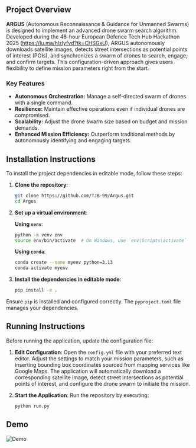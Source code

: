 ## Project Overview

**ARGUS** (Autonomous Reconnaissance & Guidance for Unmanned Swarms) is designed to implement an advanced drone swarm search algorithm. Developed during the 48-hour European Defence Tech Hub Hackathon 2025 (https://lu.ma/hlzlyfvd?tk=CHSGxU), ARGUS autonomously downloads satellite images, detects street intersections as potential points of interest (POIs), and synchronizes a swarm of drones to search, engage, and confirm targets. This configuration-driven approach gives users flexibility to define mission parameters right from the start.

### Key Features
- **Autonomous Orchestration:** Manage a self-directed swarm of drones with a single command.
- **Resilience:** Maintain effective operations even if individual drones are compromised.
- **Scalability:** Adjust the drone swarm size based on budget and mission demands.
- **Enhanced Mission Efficiency:** Outperform traditional methods by autonomously identifying and engaging targets.

## Installation Instructions

To install the project dependencies in editable mode, follow these steps:

1. **Clone the repository**:
    ```sh
    git clone https://github.com/TJB-99/Argus.git
    cd Argus
    ```

2. **Set up a virtual environment**:

    **Using `venv`**:
    ```sh
    python -m venv env
    source env/bin/activate  # On Windows, use `env\Scripts\activate`
    ```

    **Using `conda`**:
    ```sh
    conda create --name myenv python=3.13
    conda activate myenv
    ```

3. **Install the dependencies in editable mode**:
    ```sh
    pip install -e .
    ```

Ensure `pip` is installed and configured correctly. The `pyproject.toml` file manages your dependencies.

## Running Instructions

Before running the application, update the configuration file:

1. **Edit Configuration**: Open the `config.yml` file with your preferred text editor. Adjust the settings to match your mission parameters, such as inserting bounding box coordinates sourced from mapping services like Google Maps. The application will automatically download a corresponding satellite image, detect street intersections as potential points of interest, and configure the drone swarm to initiate the mission.

2. **Start the Application**: Run the repository by executing:
    ```sh
    python run.py
    ```

## Demo
![Demo](demo.gif)